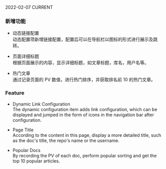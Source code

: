 2022-02-07
CURRENT
### 新增功能

- 动态链接配置   
动态配置项新增链接配置，配置后可以在导航栏以图标的形式进行展示及跳转。

- 页面详细标题   
根据页面展示的内容，显示详细标题，如文章标题，库名，用户名等。

- 热门文章   
通过记录页面的 PV 数值，进行热门排序，并获取排名前 10 的热门文章。

### Feature

- Dynamic Link Configuration   
The dynamic configuration item adds link configuration, which can be displayed and jumped in the form of icons in the navigation bar after configuration.

- Page Title   
According to the content in this page, display a more detailed title, such as the doc's title, the repo's name or the username.

- Popular Docs   
By recording the PV of each doc, perform popular sorting and get the top 10 popular articles.
